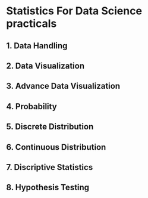 # Statistics For Data Science practicals

## 1. Data Handling

## 2. Data Visualization

## 3. Advance Data Visualization

## 4. Probability

## 5. Discrete Distribution

## 6. Continuous Distribution

## 7. Discriptive Statistics

## 8. Hypothesis Testing